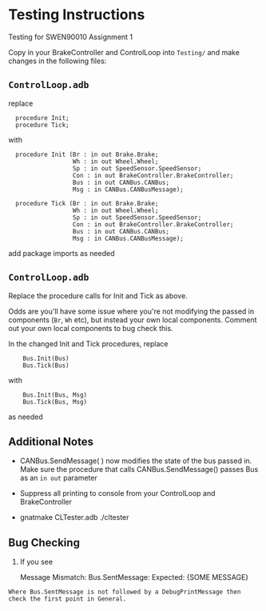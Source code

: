 # Testing Instructions
Testing for SWEN90010 Assignment 1

Copy in your BrakeController and ControlLoop into `Testing/`
and make changes in the following files:

## `ControlLoop.adb`
replace

      procedure Init;
      procedure Tick;
      
with

      procedure Init (Br : in out Brake.Brake;
                      Wh : in out Wheel.Wheel;
                      Sp : in out SpeedSensor.SpeedSensor;
                      Con : in out BrakeController.BrakeController;
                      Bus : in out CANBus.CANBus;
                      Msg : in CANBus.CANBusMessage);

      procedure Tick (Br : in out Brake.Brake;
                      Wh : in out Wheel.Wheel;
                      Sp : in out SpeedSensor.SpeedSensor;
                      Con : in out BrakeController.BrakeController;
                      Bus : in out CANBus.CANBus;
                      Msg : in CANBus.CANBusMessage);

add package imports as needed

## `ControlLoop.adb`

Replace the procedure calls for Init and Tick as above.

Odds are you'll have some issue where you're not modifying the passed in
components (`Br`, `Wh` etc), but instead your own local components.
Comment out your own local components to bug check this.

In the changed Init and Tick procedures, replace

        Bus.Init(Bus)
        Bus.Tick(Bus)
with

        Bus.Init(Bus, Msg)
        Bus.Tick(Bus, Msg)

as needed

## Additional Notes


  - CANBus.SendMessage( ) now modifies the state of the bus passed in.
    Make sure the procedure that calls CANBus.SendMessage() passes Bus as an
    `in out` parameter

  - Suppress all printing to console from your ControlLoop and BrakeController

  -  gnatmake CLTester.adb
     ./cltester


## Bug Checking

  1. If you see

    	Message Mismatch:
        	Bus.SentMessage:
        	Expected: {SOME MESSAGE}
        
	Where Bus.SentMessage is not followed by a DebugPrintMessage then check the first point in General.
